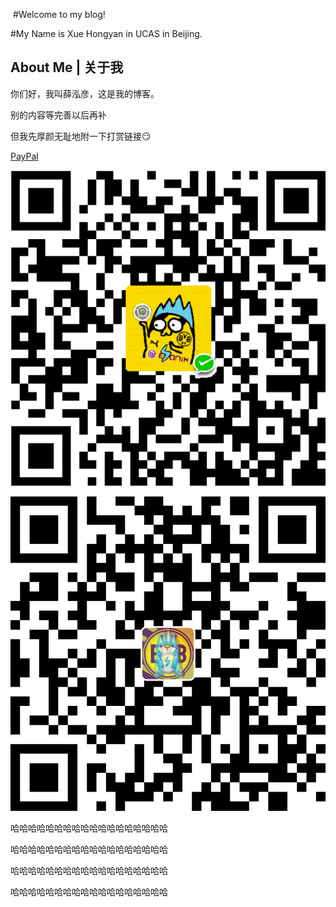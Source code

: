 ﻿﻿﻿﻿﻿﻿﻿
#Welcome to my blog!

#My Name is Xue Hongyan in UCAS in Beijing.

>

## About Me | 关于我

你们好，我叫薛泓彦，这是我的博客。

别的内容等完善以后再补

但我先厚颜无耻地附一下打赏链接:smirk:

[PayPal](https://www.paypal.me/xuehongyan/1usd)

![微信](/assets/images/vx10.png)

![支付宝](/assets/images/zfb10.jpg)

哈哈哈哈哈哈哈哈哈哈哈哈哈哈哈哈哈哈

哈哈哈哈哈哈哈哈哈哈哈哈哈哈哈哈哈哈

哈哈哈哈哈哈哈哈哈哈哈哈哈哈哈哈哈哈

哈哈哈哈哈哈哈哈哈哈哈哈哈哈哈哈哈哈









